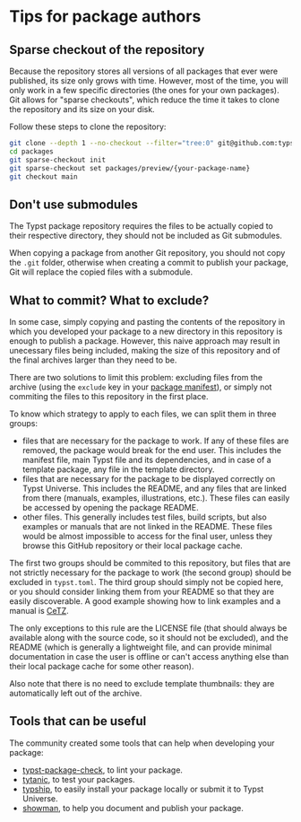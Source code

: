 # Tips for package authors

## Sparse checkout of the repository

Because the repository stores all versions of all packages that ever were
published, its size only grows with time. However, most of the time, you will
only work in a few specific directories (the ones for your own packages). Git
allows for "sparse checkouts", which reduce the time it takes to clone the
repository and its size on your disk.

Follow these steps to clone the repository:

```sh
git clone --depth 1 --no-checkout --filter="tree:0" git@github.com:typst/packages
cd packages
git sparse-checkout init
git sparse-checkout set packages/preview/{your-package-name}
git checkout main
```

## Don't use submodules

The Typst package repository requires the files to be actually copied
to their respective directory, they should not be included as Git submodules.

When copying a package from another Git repository, you should not copy the
`.git` folder, otherwise when creating a commit to publish your package,
Git will replace the copied files with a submodule.

## What to commit? What to exclude?

In some case, simply copying and pasting the contents of the repository in which
you developed your package to a new directory in this repository is enough to
publish a package. However, this naive approach may result in unecessary files
being included, making the size of this repository and of the final archives
larger than they need to be.

There are two solutions to limit this problem: excluding files from the archive
(using the `exclude` key in your [package manifest][manifest]), or simply not
commiting the files to this repository in the first place.

To know which strategy to apply to each files, we can split them in three groups:

- files that are necessary for the package to work. If any of these files are
  removed, the package would break for the end user. This includes the manifest
  file, main Typst file and its dependencies, and in case of a template package,
  any file in the template directory.
- files that are necessary for the package to be displayed correctly on Typst
  Universe. This includes the README, and any files that are linked from there
  (manuals, examples, illustrations, etc.). These files can easily be accessed
  by opening the package README.
- other files. This generally includes test files, build scripts, but also
  examples or manuals that are not linked in the README. These files would be
  almost impossible to access for the final user, unless they browse this GitHub
  repository or their local package cache.

The first two groups should be commited to this repository, but files that are
not strictly necessary for the package to work (the second group) should be
excluded in `typst.toml`. The third group should simply not be copied here, or
you should consider linking them from your README so that they are easily
discoverable. A good example showing how to link examples and a manual is
[CeTZ][cetz].

The only exceptions to this rule are the LICENSE file (that should always be
available along with the source code, so it should not be excluded), and the
README (which is generally a lightweight file, and can provide minimal
documentation in case the user is offline or can't access anything else than
their local package cache for some other reason).

Also note that there is no need to exclude template thumbnails: they are
automatically left out of the archive.

## Tools that can be useful

The community created some tools that can help when developing your package:

- [typst-package-check], to lint your package.
- [tytanic], to test your packages.
- [typship], to easily install your package locally or submit it to Typst Universe.
- [showman], to help you document and publish your package.

[cetz]: https://typst.app/universe/package/cetz/0.3.4
[typst-package-check]: https://github.com/typst/package-check
[tytanic]: https://tingerrr.github.io/tytanic/index.html
[typship]: https://github.com/sjfhsjfh/typship
[showman]: https://github.com/ntjess/showman
[manifest]: manifest.md